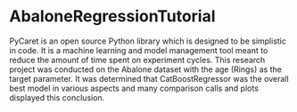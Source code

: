 # AbaloneRegressionTutorial
PyCaret is an open source Python library which is designed to be simplistic in code. It is a machine learning and model management tool meant to reduce the amount of time spent on experiment cycles. This research project was conducted on the Abalone dataset with the age (Rings) as the target parameter. It was determined that CatBoostRegressor was the overall best model in various aspects and many comparison calls and plots displayed this conclusion.

